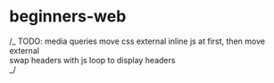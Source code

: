 # beginners-web

/_
TODO: media queries
move css external
inline js at first, then move external  
 swap headers with js loop to display headers  
 _/
